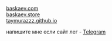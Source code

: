 [baskaev.com](https://baskaev.com/)  
[baskaev.store](https://baskaev.store/)  
[taymurazzz.github.io](https://taymurazzz.github.io/)  

напишите мне если сайт лег - [Telegram](https://t.me/t3chn0_g0d)  
